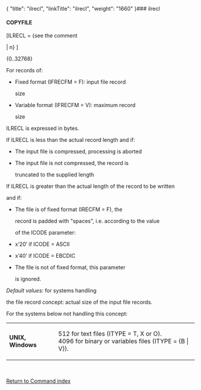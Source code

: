{
    "title": "ilrecl",
    "linkTitle": "ilrecl",
    "weight": "1660"
}### <span id="ilrecl"></span>ilrecl

#### COPYFILE

\[ILRECL = {see the comment
| n} \]   

{0..32768}

For records of:

-   Fixed format (IFRECFM = F): input file record
    size
-   Variable format (IFRECFM = V): maximum record
    size

ILRECL is expressed in bytes.

If ILRECL is less than the actual record length and if:

-   The input file is compressed, processing is aborted
-   The input file is not compressed, the record is
    truncated to the supplied length

If ILRECL is greater than the actual length of the record to be written
and if:

-   The file is of fixed format (IRECFM = F), the
    record is padded with "spaces", i.e. according to the value
    of the ICODE parameter:
-   x‘20’ if ICODE = ASCII
-   x‘40’ if ICODE = EBCDIC
-   The file is not of fixed format, this parameter
    is ignored.

*Default values:* for systems handling
the file record concept: actual size of the input file records.

For the systems below not handling this concept:

<table cellspacing="0" width="90%">
   <col/>
   <col/>
      <tr>
         <td width="26%">
            <p><b>UNIX, Windows</b>
</p>
         </td>
         <td width="74%">
            <p>512 for text files (ITYPE = T, X or O).<br/>4096 for binary or variables files (ITYPE = {B | V}).</p>
         </td>
      </tr>
</table>

 

[Return to Command index](../../)
